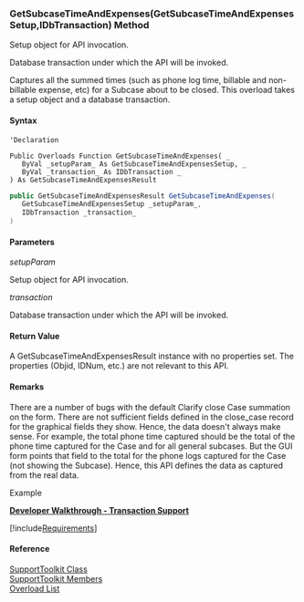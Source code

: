 ﻿### GetSubcaseTimeAndExpenses(GetSubcaseTimeAndExpensesSetup,IDbTransaction) Method

Setup object for API invocation.

Database transaction under which the API will be invoked.

Captures all the summed times (such as phone log time, billable and non-billable expense, etc) for a Subcase about to be closed. This overload takes a setup object and a database transaction.

#### Syntax

```vbnet
'Declaration

Public Overloads Function GetSubcaseTimeAndExpenses( _
   ByVal _setupParam_ As GetSubcaseTimeAndExpensesSetup, _
   ByVal _transaction_ As IDbTransaction _
) As GetSubcaseTimeAndExpensesResult
```

```csharp
public GetSubcaseTimeAndExpensesResult GetSubcaseTimeAndExpenses( 
   GetSubcaseTimeAndExpensesSetup _setupParam_,
   IDbTransaction _transaction_
)
```

#### Parameters

_setupParam_

Setup object for API invocation.

_transaction_

Database transaction under which the API will be invoked.

#### Return Value

A GetSubcaseTimeAndExpensesResult instance with no properties set. The properties (Objid, IDNum, etc.) are not relevant to this API.

#### Remarks

There are a number of bugs with the default Clarify close Case summation on the form. There are not sufficient fields defined in the close_case record for the graphical fields they show. Hence, the data doesn't always make sense. For example, the total phone time captured should be the total of the phone time captured for the Case and for all general subcases. But the GUI form points that field to the total for the phone logs captured for the Case (not showing the Subcase). Hence, this API defines the data as captured from the real data.

Example

[**Developer Walkthrough - Transaction Support**](../articles/walkthroughs/transaction.md)

[!include[Requirements](../partials/requirements.md)]

#### Reference

[SupportToolkit Class](FChoice.Toolkits.Clarify~FChoice.Toolkits.Clarify.Support.SupportToolkit.md)  
[SupportToolkit Members](FChoice.Toolkits.Clarify~FChoice.Toolkits.Clarify.Support.SupportToolkit_members.md)  
[Overload List](FChoice.Toolkits.Clarify~FChoice.Toolkits.Clarify.Support.SupportToolkit~GetSubcaseTimeAndExpenses.md)